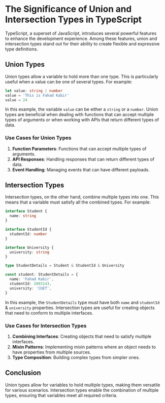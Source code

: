 # The Significance of Union and Intersection Types in TypeScript

TypeScript, a superset of JavaScript, introduces several powerful features to enhance the development experience. Among these features, union and intersection types stand out for their ability to create flexible and expressive type definitions.

## Union Types

Union types allow a variable to hold more than one type. This is particularly useful when a value can be one of several types. For example:

```typescript
let value: string | number
value = 'This is Fahad Kabir'
value = 24
```

In this example, the variable `value` can be either a `string` or a `number`. Union types are beneficial when dealing with functions that can accept multiple types of arguments or when working with APIs that return different types of data.

### Use Cases for Union Types

1. **Function Parameters**: Functions that can accept multiple types of arguments.
2. **API Responses**: Handling responses that can return different types of data.
3. **Event Handling**: Managing events that can have different payloads.

## Intersection Types

Intersection types, on the other hand, combine multiple types into one. This means that a variable must satisfy all the combined types. For example:

```typescript
interface Student {
  name: string
}

interface StudentId {
  studentId: number
}

interface University {
  university: string
}

type StudentDetails = Student & StudentId & University

const student: StudentDetails = {
  name: 'Fahad Kabir',
  studentId: 2003143,
  university: 'CUET',
}
```

In this example, the `StudentDetails` type must have both `name` and `studentId` & `university` properties. Intersection types are useful for creating objects that need to conform to multiple interfaces.

### Use Cases for Intersection Types

1. **Combining Interfaces**: Creating objects that need to satisfy multiple interfaces.
2. **Mixin Patterns**: Implementing mixin patterns where an object needs to have properties from multiple sources.
3. **Type Composition**: Building complex types from simpler ones.

## Conclusion

Union types allow for variables to hold multiple types, making them versatile for various scenarios. Intersection types enable the combination of multiple types, ensuring that variables meet all required criteria.

